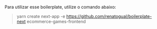 Para utilizar esse boilerplate, utilize o comando abaixo:

 > yarn create next-app -e https://github.com/renatogual/boilerplate-next ecommerce-games-frontend
